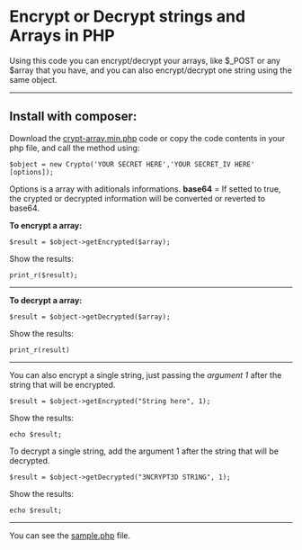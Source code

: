 <h1>Encrypt or Decrypt strings and Arrays in PHP</h1>
<p>Using this code you can encrypt/decrypt your arrays, like $_POST or any $array that you have, and you can also encrypt/decrypt one string using the same object.</p>

<hr>
<h2>Install with composer:</h2>

<p>Download the <a  href="https://github.com/robzgf/crypt-array/blob/master/crypt-array.min.php">crypt-array.min.php</a> code or copy the code contents in your php file, and call the method using:</p>


    $object = new Crypto('YOUR SECRET HERE','YOUR SECRET_IV HERE' [options]);

Options is a array with aditionals informations. 
**base64** = If setted to true, the crypted or decrypted information will be converted or reverted to base64.

**To encrypt a array:**

    $result = $object->getEncrypted($array);
Show the results:

    print_r($result);

  ---

**To decrypt a array:**

    $result = $object->getDecrypted($array);

Show the results:

    print_r(result)

---

You can also encrypt a single string, just passing the *argument 1* after the string that will be encrypted.

    $result = $object->getEncrypted("String here", 1);

Show the results:

    echo $result;


To decrypt a single string, add the argument 1 after the string that will be decrypted.

    $result = $object->getDecrypted("3NCRYPT3D STR1NG", 1);

Show the results:

    echo $result;

---

<p>You can see the <a  href="https://github.com/robzgf/crypt-array/blob/master/sample.php">sample.php</a> file.